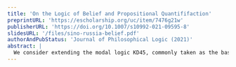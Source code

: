 ```yaml
---
title: 'On the Logic of Belief and Propositional Quantififaction'
preprintURL: 'https://escholarship.org/uc/item/7476g21w'
publisherURL: 'https://doi.org/10.1007/s10992-021-09595-8'
slidesURL: '/files/sino-russia-belief.pdf'
authorAndPubStatus: 'Journal of Philosophical Logic (2021)'
abstract: | 
  We consider extending the modal logic KD45, commonly taken as the baseline system for belief, with propositional quantifiers that can be used to formalize natural language sentences such as “everything I believe is true” or “there is some-thing that I neither believe nor disbelieve.” Our main results are axiomatizations of the logics with propositional quantifiers of natural classes of complete Boolean algebras with an operator (BAOs) validating KD45. Among them is the class of complete, atomic, and completely multiplicative BAOs validating KD45. Hence, by duality, we also cover the usual method of adding propositional quantifiers to normal modal logics by considering their classes of Kripke frames. In addition, we obtain decidability for all the concrete logics we discuss.
---
```

